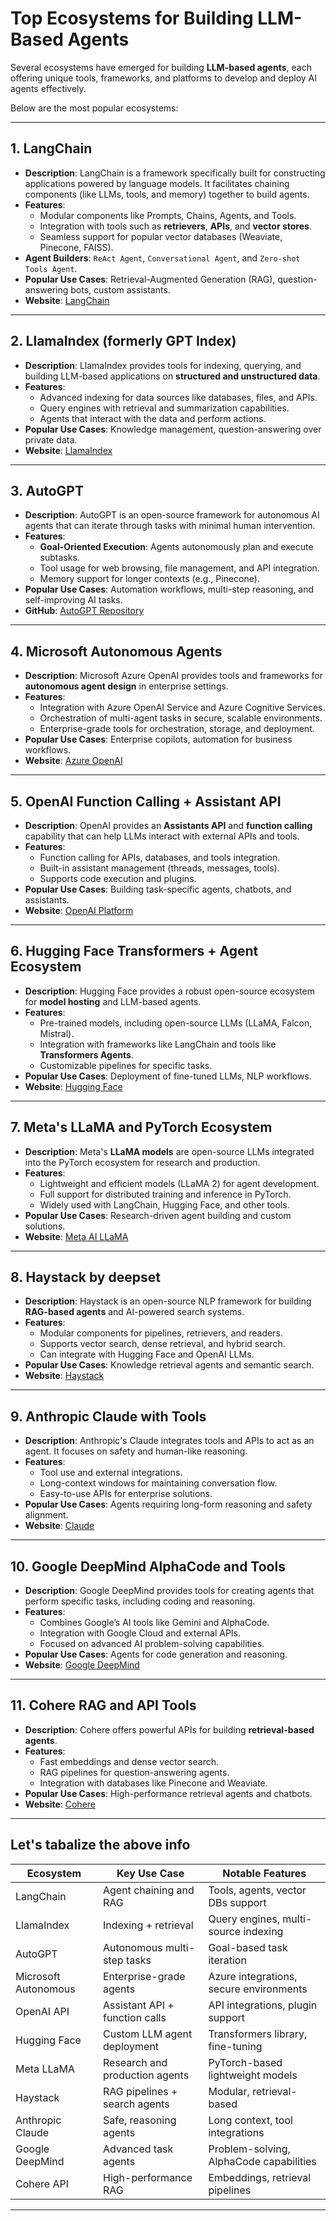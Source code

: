 #  Top Ecosystems for Building LLM-Based Agents

Several ecosystems have emerged for building **LLM-based agents**, each offering unique tools, frameworks, and platforms to develop and deploy AI agents effectively. 

Below are the most popular ecosystems:

---

## 1. LangChain
   - **Description**: LangChain is a framework specifically built for constructing applications powered by language models. It facilitates chaining components (like LLMs, tools, and memory) together to build agents.  
   - **Features**: 
     - Modular components like Prompts, Chains, Agents, and Tools.
     - Integration with tools such as **retrievers**, **APIs**, and **vector stores**.  
     - Seamless support for popular vector databases (Weaviate, Pinecone, FAISS).
   - **Agent Builders**: `ReAct Agent`, `Conversational Agent`, and `Zero-shot Tools Agent`.  
   - **Popular Use Cases**: Retrieval-Augmented Generation (RAG), question-answering bots, custom assistants.  
   - **Website**: [LangChain](https://www.langchain.com/)

---

## 2. LlamaIndex (formerly GPT Index)
   - **Description**: LlamaIndex provides tools for indexing, querying, and building LLM-based applications on **structured and unstructured data**.  
   - **Features**: 
     - Advanced indexing for data sources like databases, files, and APIs.
     - Query engines with retrieval and summarization capabilities.
     - Agents that interact with the data and perform actions.  
   - **Popular Use Cases**: Knowledge management, question-answering over private data.  
   - **Website**: [LlamaIndex](https://llamaindex.ai/)

---

## 3. AutoGPT
   - **Description**: AutoGPT is an open-source framework for autonomous AI agents that can iterate through tasks with minimal human intervention.  
   - **Features**:
     - **Goal-Oriented Execution**: Agents autonomously plan and execute subtasks.
     - Tool usage for web browsing, file management, and API integration.
     - Memory support for longer contexts (e.g., Pinecone).  
   - **Popular Use Cases**: Automation workflows, multi-step reasoning, and self-improving AI tasks.  
   - **GitHub**: [AutoGPT Repository](https://github.com/Significant-Gravitas/Auto-GPT)

---

## 4. Microsoft Autonomous Agents
   - **Description**: Microsoft Azure OpenAI provides tools and frameworks for **autonomous agent design** in enterprise settings.  
   - **Features**:
     - Integration with Azure OpenAI Service and Azure Cognitive Services.
     - Orchestration of multi-agent tasks in secure, scalable environments.
     - Enterprise-grade tools for orchestration, storage, and deployment.  
   - **Popular Use Cases**: Enterprise copilots, automation for business workflows.  
   - **Website**: [Azure OpenAI](https://azure.microsoft.com/en-us/services/openai-service/)

---

## 5. OpenAI Function Calling + Assistant API
   - **Description**: OpenAI provides an **Assistants API** and **function calling** capability that can help LLMs interact with external APIs and tools.  
   - **Features**:
     - Function calling for APIs, databases, and tools integration.
     - Built-in assistant management (threads, messages, tools).
     - Supports code execution and plugins.  
   - **Popular Use Cases**: Building task-specific agents, chatbots, and assistants.  
   - **Website**: [OpenAI Platform](https://platform.openai.com/)

---

## 6. Hugging Face Transformers + Agent Ecosystem
   - **Description**: Hugging Face provides a robust open-source ecosystem for **model hosting** and LLM-based agents.  
   - **Features**:
     - Pre-trained models, including open-source LLMs (LLaMA, Falcon, Mistral).
     - Integration with frameworks like LangChain and tools like **Transformers Agents**.
     - Customizable pipelines for specific tasks.  
   - **Popular Use Cases**: Deployment of fine-tuned LLMs, NLP workflows.  
   - **Website**: [Hugging Face](https://huggingface.co/)

---

## 7. Meta's LLaMA and PyTorch Ecosystem
   - **Description**: Meta's **LLaMA models** are open-source LLMs integrated into the PyTorch ecosystem for research and production.  
   - **Features**:
     - Lightweight and efficient models (LLaMA 2) for agent development.
     - Full support for distributed training and inference in PyTorch.
     - Widely used with LangChain, Hugging Face, and other tools.  
   - **Popular Use Cases**: Research-driven agent building and custom solutions.  
   - **Website**: [Meta AI LLaMA](https://ai.meta.com/llama/)

---

## 8. Haystack by deepset
   - **Description**: Haystack is an open-source NLP framework for building **RAG-based agents** and AI-powered search systems.  
   - **Features**:
     - Modular components for pipelines, retrievers, and readers.
     - Supports vector search, dense retrieval, and hybrid search.
     - Can integrate with Hugging Face and OpenAI LLMs.  
   - **Popular Use Cases**: Knowledge retrieval agents and semantic search.  
   - **Website**: [Haystack](https://haystack.deepset.ai/)

---

## 9. Anthropic Claude with Tools
   - **Description**: Anthropic's Claude integrates tools and APIs to act as an agent. It focuses on safety and human-like reasoning.  
   - **Features**:
     - Tool use and external integrations.
     - Long-context windows for maintaining conversation flow.
     - Easy-to-use APIs for enterprise solutions.  
   - **Popular Use Cases**: Agents requiring long-form reasoning and safety alignment.  
   - **Website**: [Claude](https://www.anthropic.com/)

---

## 10. Google DeepMind AlphaCode and Tools
   - **Description**: Google DeepMind provides tools for creating agents that perform specific tasks, including coding and reasoning.  
   - **Features**:
     - Combines Google’s AI tools like Gemini and AlphaCode.
     - Integration with Google Cloud and external APIs.
     - Focused on advanced AI problem-solving capabilities.  
   - **Popular Use Cases**: Agents for code generation and reasoning.  
   - **Website**: [Google DeepMind](https://deepmind.google)

---

## 11. Cohere RAG and API Tools
   - **Description**: Cohere offers powerful APIs for building **retrieval-based agents**.  
   - **Features**:
     - Fast embeddings and dense vector search.
     - RAG pipelines for question-answering agents.
     - Integration with databases like Pinecone and Weaviate.  
   - **Popular Use Cases**: High-performance retrieval agents and chatbots.  
   - **Website**: [Cohere](https://cohere.com/)

---

## Let's tabalize the above info

| **Ecosystem**            | **Key Use Case**                      | **Notable Features**                      |
|--------------------------|---------------------------------------|------------------------------------------|
| LangChain                | Agent chaining and RAG               | Tools, agents, vector DBs support        |
| LlamaIndex               | Indexing + retrieval                 | Query engines, multi-source indexing     |
| AutoGPT                  | Autonomous multi-step tasks          | Goal-based task iteration                |
| Microsoft Autonomous     | Enterprise-grade agents              | Azure integrations, secure environments  |
| OpenAI API               | Assistant API + function calls       | API integrations, plugin support         |
| Hugging Face             | Custom LLM agent deployment          | Transformers library, fine-tuning        |
| Meta LLaMA               | Research and production agents       | PyTorch-based lightweight models         |
| Haystack                 | RAG pipelines + search agents        | Modular, retrieval-based                 |
| Anthropic Claude         | Safe, reasoning agents               | Long context, tool integrations          |
| Google DeepMind          | Advanced task agents                 | Problem-solving, AlphaCode capabilities  |
| Cohere API               | High-performance RAG                 | Embeddings, retrieval pipelines          |

---

